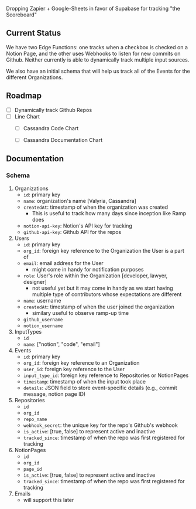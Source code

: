 Dropping Zapier + Google-Sheets in favor of Supabase for tracking "the Scoreboard"

## Current Status 

We have two Edge Functions: one tracks when a checkbox is checked on a Notion Page, and the other uses Webhooks to listen for new commits on Github. Neither currently is able to dynamically track multiple input sources. 

We also have an initial schema that will help us track all of the Events for the different Organizations.

## Roadmap

- [ ] Dynamically track Github Repos
- [ ] Line Chart
    - [ ] Cassandra Code Chart
    - [ ] Cassandra Documentation Chart


## Documentation 

### Schema

1. Organizations
    - `id`: primary key 
    - `name`: organization's name [Valyria, Cassandra]
    - `createdAt`: timestamp of when the organization was created
        - This is useful to track how many days since inception like Ramp does 
    - `notion-api-key`: Notion's API key for tracking
    - `github-api-key`: Github API for the repos 
2. Users
    - `id`: primary key 
    - `org_id`: foreign key reference to the Organization the User is a part of
    - `email`: email address for the User
        - might come in handy for notification purposes 
    - `role`: User's role within the Organization [developer, lawyer, designer]
        - not useful yet but it may come in handy as we start having multiple type of contributors whose expectations are different 
    - `name`: username 
    - `createdAt`: timestamp of when the user joined the organization 
        - similary useful to observe ramp-up time 
    - `github_username`
    - `notion_username`
3. InputTypes 
    - `id`
    - `name`: ["notion", "code", "email"]
4. Events
    - `id`: primary key 
    - `org_id`: foreign key reference to an Organization 
    - `user_id`: foreign key reference to the User
    - `input_type_id`: foreign key reference to Repositories or NotionPages
    - `timestamp`: timestamp of when the input took place
    - `details`: JSON field to store event-specific details (e.g., commit message, notion page ID)
5. Repositories
    - `id`
    - `org_id`
    - `repo_name`
    - `webhook_secret`: the unique key for the repo's Github's webhook
    - `is_active`: [true, false] to represent active and inactive
    - `tracked_since`: timestamp of when the repo was first registered for tracking
6. NotionPages
    - `id`
    - `org_id`
    - `page_id`
    - `is_active`: [true, false] to represent active and inactive
    - `tracked_since`: timestamp of when the repo was first registered for tracking
7. Emails
    - will support this later